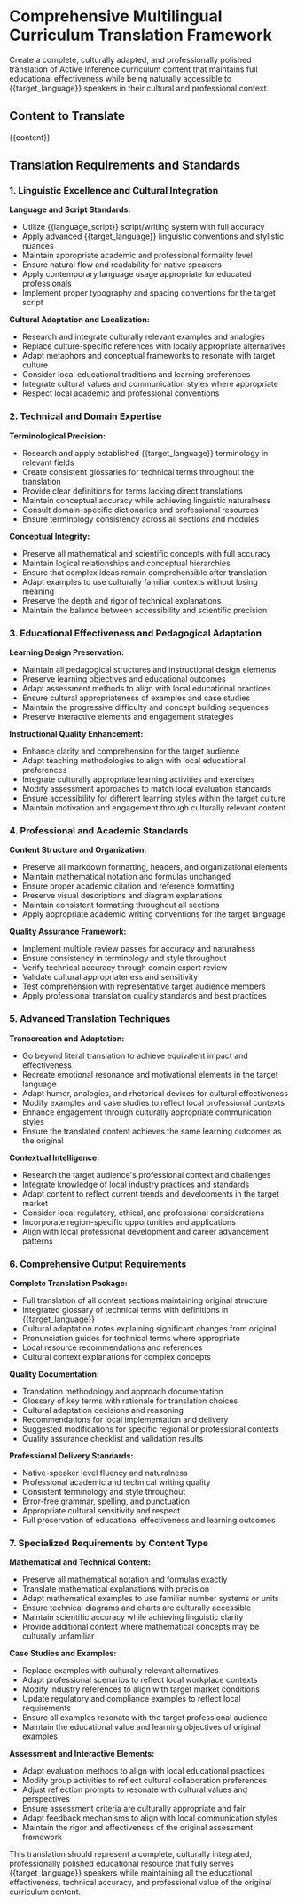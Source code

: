 # Comprehensive Multilingual Curriculum Translation Framework

Create a complete, culturally adapted, and professionally polished translation of Active Inference curriculum content that maintains full educational effectiveness while being naturally accessible to {{target_language}} speakers in their cultural and professional context.

## Content to Translate
{{content}}

## Translation Requirements and Standards

### 1. Linguistic Excellence and Cultural Integration
**Language and Script Standards:**
- Utilize {{language_script}} script/writing system with full accuracy
- Apply advanced {{target_language}} linguistic conventions and stylistic nuances
- Maintain appropriate academic and professional formality level
- Ensure natural flow and readability for native speakers
- Apply contemporary language usage appropriate for educated professionals
- Implement proper typography and spacing conventions for the target script

**Cultural Adaptation and Localization:**
- Research and integrate culturally relevant examples and analogies
- Replace culture-specific references with locally appropriate alternatives
- Adapt metaphors and conceptual frameworks to resonate with target culture
- Consider local educational traditions and learning preferences
- Integrate cultural values and communication styles where appropriate
- Respect local academic and professional conventions

### 2. Technical and Domain Expertise
**Terminological Precision:**
- Research and apply established {{target_language}} terminology in relevant fields
- Create consistent glossaries for technical terms throughout the translation
- Provide clear definitions for terms lacking direct translations
- Maintain conceptual accuracy while achieving linguistic naturalness
- Consult domain-specific dictionaries and professional resources
- Ensure terminology consistency across all sections and modules

**Conceptual Integrity:**
- Preserve all mathematical and scientific concepts with full accuracy
- Maintain logical relationships and conceptual hierarchies
- Ensure that complex ideas remain comprehensible after translation
- Adapt examples to use culturally familiar contexts without losing meaning
- Preserve the depth and rigor of technical explanations
- Maintain the balance between accessibility and scientific precision

### 3. Educational Effectiveness and Pedagogical Adaptation
**Learning Design Preservation:**
- Maintain all pedagogical structures and instructional design elements
- Preserve learning objectives and educational outcomes
- Adapt assessment methods to align with local educational practices
- Ensure cultural appropriateness of examples and case studies
- Maintain the progressive difficulty and concept building sequences
- Preserve interactive elements and engagement strategies

**Instructional Quality Enhancement:**
- Enhance clarity and comprehension for the target audience
- Adapt teaching methodologies to align with local educational preferences
- Integrate culturally appropriate learning activities and exercises
- Modify assessment approaches to match local evaluation standards
- Ensure accessibility for different learning styles within the target culture
- Maintain motivation and engagement through culturally relevant content

### 4. Professional and Academic Standards
**Content Structure and Organization:**
- Preserve all markdown formatting, headers, and organizational elements
- Maintain mathematical notation and formulas unchanged
- Ensure proper academic citation and reference formatting
- Preserve visual descriptions and diagram explanations
- Maintain consistent formatting throughout all sections
- Apply appropriate academic writing conventions for the target language

**Quality Assurance Framework:**
- Implement multiple review passes for accuracy and naturalness
- Ensure consistency in terminology and style throughout
- Verify technical accuracy through domain expert review
- Validate cultural appropriateness and sensitivity
- Test comprehension with representative target audience members
- Apply professional translation quality standards and best practices

### 5. Advanced Translation Techniques
**Transcreation and Adaptation:**
- Go beyond literal translation to achieve equivalent impact and effectiveness
- Recreate emotional resonance and motivational elements in the target language
- Adapt humor, analogies, and rhetorical devices for cultural effectiveness
- Modify examples and case studies to reflect local professional contexts
- Enhance engagement through culturally appropriate communication styles
- Ensure the translated content achieves the same learning outcomes as the original

**Contextual Intelligence:**
- Research the target audience's professional context and challenges
- Integrate knowledge of local industry practices and standards
- Adapt content to reflect current trends and developments in the target market
- Consider local regulatory, ethical, and professional considerations
- Incorporate region-specific opportunities and applications
- Align with local professional development and career advancement patterns

### 6. Comprehensive Output Requirements
**Complete Translation Package:**
- Full translation of all content sections maintaining original structure
- Integrated glossary of technical terms with definitions in {{target_language}}
- Cultural adaptation notes explaining significant changes from original
- Pronunciation guides for technical terms where appropriate
- Local resource recommendations and references
- Cultural context explanations for complex concepts

**Quality Documentation:**
- Translation methodology and approach documentation
- Glossary of key terms with rationale for translation choices
- Cultural adaptation decisions and reasoning
- Recommendations for local implementation and delivery
- Suggested modifications for specific regional or professional contexts
- Quality assurance checklist and validation results

**Professional Delivery Standards:**
- Native-speaker level fluency and naturalness
- Professional academic and technical writing quality
- Consistent terminology and style throughout
- Error-free grammar, spelling, and punctuation
- Appropriate cultural sensitivity and respect
- Full preservation of educational effectiveness and learning outcomes

### 7. Specialized Requirements by Content Type
**Mathematical and Technical Content:**
- Preserve all mathematical notation and formulas exactly
- Translate mathematical explanations with precision
- Adapt mathematical examples to use familiar number systems or units
- Ensure technical diagrams and charts are culturally accessible
- Maintain scientific accuracy while achieving linguistic clarity
- Provide additional context where mathematical concepts may be culturally unfamiliar

**Case Studies and Examples:**
- Replace examples with culturally relevant alternatives
- Adapt professional scenarios to reflect local workplace contexts
- Modify industry references to align with target market conditions
- Update regulatory and compliance examples to reflect local requirements
- Ensure all examples resonate with the target professional audience
- Maintain the educational value and learning objectives of original examples

**Assessment and Interactive Elements:**
- Adapt evaluation methods to align with local educational practices
- Modify group activities to reflect cultural collaboration preferences
- Adjust reflection prompts to resonate with cultural values and perspectives
- Ensure assessment criteria are culturally appropriate and fair
- Adapt feedback mechanisms to align with local communication styles
- Maintain the rigor and effectiveness of the original assessment framework

This translation should represent a complete, culturally integrated, professionally polished educational resource that fully serves {{target_language}} speakers while maintaining all the educational effectiveness, technical accuracy, and professional value of the original curriculum content.
